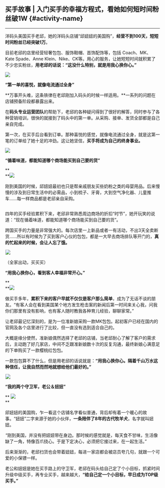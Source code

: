 ## 买手故事 \| 入门买手的幸福方程式，看她如何短时间粉丝破1W {#activity-name}

---

洋码头美国买手老邱，她的洋码头店铺“邱妞妞的美国购”，**经营不到100天，短短时间粉丝已经突破1万**。

目前老邱的店里经营轻奢包包、服饰鞋帽、首饰配饰等，包括 Coach、MK、Kate Spade、Anne Klein、Nike、CK等。用心的服务，让她短短时间就积累了不少忠实粉丝，**用老邱的话说：“这没什么特别，就是用我心换你心。”**

![](/recruitment/images/story_buyer4_1.jpg)

**“第一单的喜悦，就像电流通过全身”**

**万事开头难，这条铁律在老邱刚加入码头的时候一样适用。**一系列的问题在店铺预备阶段都暴露出来。

在**码头专业运营团队**的帮助下，老邱的各种疑问得到了很好的解答，同时参与了各种营销培训，很快的就接到了码头中的第一单。从采购、接单、发货全部都是自己亲自完成。

第一次，在买手后台看到订单。那种喜悦的感觉，就像电流通过全身，就是这第一笔的订单给了她十足的冲劲。这让她坚信，**买手将成为自己的终身事业。**

![](/recruitment/images/story_buyer4_2.jpg)

**“循着味道，都能知道哪个商场能买到自己要的货”**

**    
**![](/recruitment/images/story_buyer4_3.jpg)

刚到美国的时候，邱妞妞最初也只是帮亲戚朋友买些奶粉之类的母婴用品。后来慢慢的涉及到日常生活中的必需品，小到梳子、牙膏，大到空气净化器、儿童推车……每一样商品都是老邱亲自采购。

![](data:image/gif;base64,iVBORw0KGgoAAAANSUhEUgAAAAEAAAABCAYAAAAfFcSJAAAADUlEQVQImWNgYGBgAAAABQABh6FO1AAAAABJRU5ErkJggg==)

四年的买手经验累积下来，老邱非常熟悉周边商场的折扣“时节”，她开玩笑的说道：“现在循着味道，都能知道哪个商场能买到自己要的货”。

跨国买手的力量是非常强大的。每次店里一上新品或者一有活动，不出3天全卖断货……所以有时候为了买到客户心仪的包包，都是一大早去商场排队等开门的，**真的忙起来的时候，会让人忘了饿。**

![](data:image/gif;base64,iVBORw0KGgoAAAANSUhEUgAAAAEAAAABCAYAAAAfFcSJAAAADUlEQVQImWNgYGBgAAAABQABh6FO1AAAAABJRU5ErkJggg==)![](/recruitment/images/story_buyer4_4.jpg)

（全家出动，买买买）

**“用我心换你心，看到客人幸福非常开心。”**

**    
**![](/recruitment/images/story_buyer4_5.jpg)

做买手多年，**累积下来的客户早就不仅仅是客户那么简单**，成为了无话不谈的朋友。“有客人会在看到美国某个地方发生枪击案的新闻后第一时间来关心我，问我你们那里有没有影响，也有客人随时教我各种育儿经验，聊聊家常。”

让老邱最记忆深刻的，是为一位准新娘采购一款MK包包。起初客户已经在国内的官网及各个店里进行了比较，但一直没有选到适合自己的。

大概是缘分使然，准新娘偶然选择了老邱的店铺，当老邱耐心了解了客户的需求后，主动跑了好几家店，中间不乏跟准新娘数十次的反复沟通，最终新娘心满意足的下单购买了一款樱桃红包包。

一款包包算不了什么，但是用老邱的话说就是：**“用我心换你心。隔着千山万水这种信任，让我自然而然地就想给他们最好的。”**

![](data:image/gif;base64,iVBORw0KGgoAAAANSUhEUgAAAAEAAAABCAYAAAAfFcSJAAAADUlEQVQImWNgYGBgAAAABQABh6FO1AAAAABJRU5ErkJggg==)![](/recruitment/images/story_buyer4_6.jpg)

**“我的两个守卫军，老公＆妞妞”**

**  **![](/recruitment/images/story_buyer4_7.jpg)**  
**

邱妞妞的美国购，乍一看这个店铺名字看似普通，背后却有着一个暖心的故事。“妞妞”二字来源于她的小伙伴，**一条陪伴了8年的古代牧羊犬**，名字就叫妞妞。

![](data:image/gif;base64,iVBORw0KGgoAAAANSUhEUgAAAAEAAAABCAYAAAAfFcSJAAAADUlEQVQImWNgYGBgAAAABQABh6FO1AAAAABJRU5ErkJggg==)“刚到美国，并没有把妞妞带在身边。那时候的感觉就是，每天食不甘味，生活像缺了一角，特像百爪挠心。于是下定决心，必须把它接过来，在一起生活。”

后来渐渐的，老邱扫货也会带着妞妞，每进一家店都会被店员夸几句，就跟一个可爱的小保镖一样。

老公和妞妞是她在买手路上的守卫军，老邱在码头给自己定了个小目标，抓紧时间升级中级买手，再专业买手，越来越大，**“给自己定一个小目标，早日成为TOP级买手。”**

